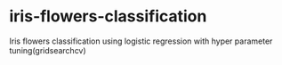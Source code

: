# iris-flowers-classification
Iris flowers classification using logistic regression with hyper parameter tuning(gridsearchcv)
